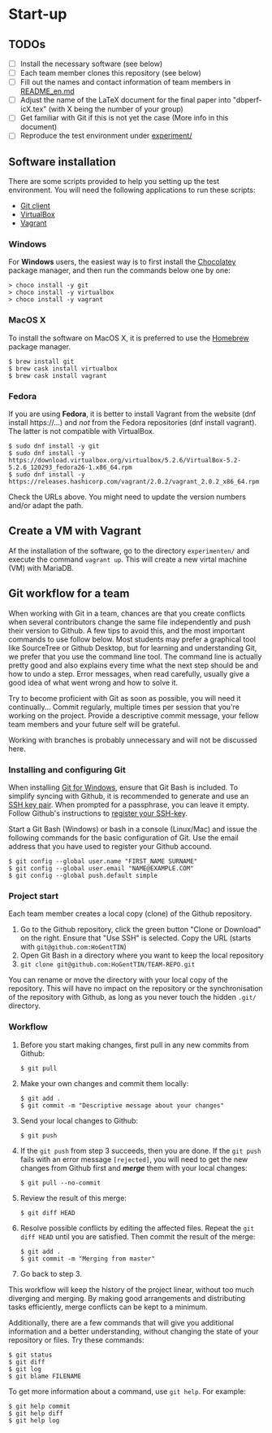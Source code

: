 # Start-up

## TODOs

- [ ] Install the necessary software (see below)
- [ ] Each team member clones this repository (see below)
- [ ] Fill out the names and contact information of team members in [README_en.md](README_en.md)
- [ ] Adjust the name of the LaTeX document for the final paper into "dbperf-icX.tex" (with X being the number of your group)
- [ ] Get familiar with Git if this is not yet the case (More info in this document)
- [ ] Reproduce the test environment under [experiment/](experiment/)

## Software installation

There are some scripts provided to help you setting up the test environment. You will need the following applications to run these scripts:

- [Git client](https://git-scm.com/downloads)
- [VirtualBox](https://www.virtualbox.org/wiki/Downloads)
- [Vagrant](https://www.vagrantup.com/downloads.html)

### Windows

For **Windows** users, the easiest way is to first install the [Chocolatey](https://chocolatey.org/) package manager, and then run the commands below one by one:

```console
> choco install -y git
> choco install -y virtualbox
> choco install -y vagrant
```

### MacOS X

To install the software on MacOS X, it is preferred to use the [Homebrew](https://brew.sh/) package manager.

```console
$ brew install git
$ brew cask install virtualbox
$ brew cask install vagrant
```

### Fedora

If you are using **Fedora**, it is better to install Vagrant from the website (dnf install https://...) and *not* from the Fedora repositories (dnf install vagrant). The latter is not compatible with VirtualBox.

```console
$ sudo dnf install -y git
$ sudo dnf install -y https://download.virtualbox.org/virtualbox/5.2.6/VirtualBox-5.2-5.2.6_120293_fedora26-1.x86_64.rpm
$ sudo dnf install -y https://releases.hashicorp.com/vagrant/2.0.2/vagrant_2.0.2_x86_64.rpm
```

Check the URLs above. You might need to update the version numbers and/or adapt the path.

## Create a VM with Vagrant

Af the installation of the software, go to the directory `experimenten/` and execute the command `vagrant up`. This will create a new virtal machine (VM) with MariaDB.

## Git workflow for a team

When working with Git in a team, chances are that you create conflicts when several contributors change the same file independently and push their version to Github. A few tips to avoid this, and the most important commands to use follow below. Most students may prefer a graphical tool like SourceTree or Github Desktop, but for learning and understanding Git, we prefer that you use the command line tool. The command line is actually pretty good and also explains every time what the next step should be and how to undo a step. Error messages, when read carefully, usually give a good idea of what went wrong and how to solve it.

Try to become proficient with Git as soon as possible, you will need it continually... Commit regularly, multiple times per session that you're working on the project. Provide a descriptive commit message, your fellow team members and your future self will be grateful.

Working with branches is probably unnecessary and will not be discussed here.

### Installing and configuring Git

When installing [Git for Windows](https://git-scm.com/download/), ensure that Git Bash is included. To simplify syncing with Github, it is recommended to generate and use an [SSH key pair](https://help.github.com/articles/generating-a-new-ssh-key-and-adding-it-to-the-ssh-agent/). When prompted for a passphrase, you can leave it empty. Follow Github's instructions to [register your SSH-key](https://help.github.com/articles/adding-a-new-ssh-key-to-your-github-account/).

Start a Git Bash (Windows) or bash in a console (Linux/Mac) and issue the following commands for the basic configuration of Git. Use the email address that you have used to register your Github accound.

```
$ git config --global user.name "FIRST_NAME SURNAME"
$ git config --global user.email "NAME@EXAMPLE.COM"
$ git config --global push.default simple
```

### Project start

Each team member creates a local copy (clone) of the Github repository.

1. Go to the Github repository, click the green button "Clone or Download" on the right. Ensure that "Use SSH" is selected. Copy the URL (starts with `git@github.com:HoGentTIN`)
2. Open Git Bash in a directory where you want to keep the local repository
3. `git clone git@github.com:HoGentTIN/TEAM-REPO.git`

You can rename or move the directory with your local copy of the repository. This will have no impact on the repository or the synchronisation of the repository with Github, as long as you never touch the hidden `.git/` directory.

### Workflow

1. Before you start making changes, first pull in any new commits from Github:

    ```
    $ git pull
    ```

2. Make your own changes and commit them locally:

    ```
    $ git add .
    $ git commit -m "Descriptive message about your changes"
    ```

3. Send your local changes to Github:

    ```
    $ git push
    ```

4. If the `git push` from step 3 succeeds, then you are done. If the `git push` fails with an error message `[rejected]`, you will need to get the new changes from Github first and ***merge*** them with your local changes:

    ```
    $ git pull --no-commit
    ```
    
5. Review the result of this merge: 

    ```
    $ git diff HEAD
    ```

6. Resolve possible conflicts by editing the affected files. Repeat the `git diff HEAD` until you are satisfied. Then commit the result of the merge:

	```
	$ git add .
	$ git commit -m "Merging from master"
	```
	
7. Go back to step 3.

This workflow will keep the history of the project linear, without too much diverging and merging. By making good arrangements and distributing tasks efficiently, merge conflicts can be kept to a minimum.

Additionally, there are a few commands that will give you additional information and a better understanding, without changing the state of your repository or files. Try these commands:

```
$ git status
$ git diff
$ git log
$ git blame FILENAME
```

To get more information about a command, use `git help`. For example:

```
$ git help commit
$ git help diff
$ git help log
```